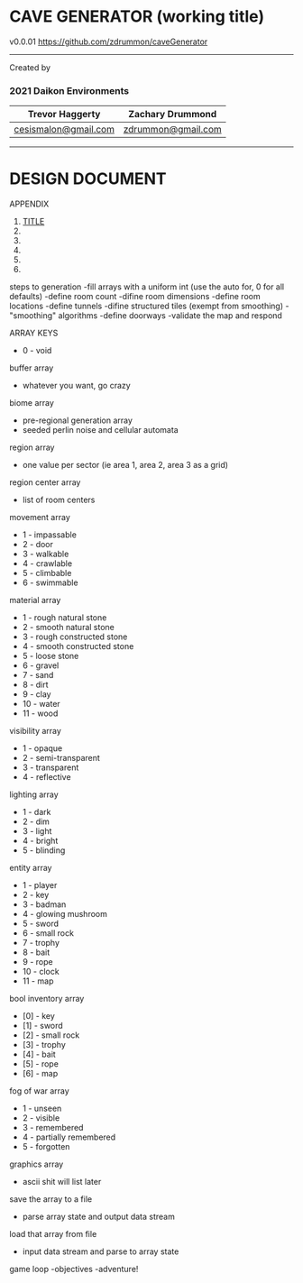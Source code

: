 # CAVE GENERATOR (working title)
v0.0.01
https://github.com/zdrummon/caveGenerator

---

Created by 
### 2021 Daikon Environments

| Trevor Haggerty | Zachary Drummond |
| ------------- | ------------- |
| cesismalon@gmail.com | zdrummon@gmail.com |  
---

# DESIGN DOCUMENT
APPENDIX
1. [TITLE](#CAVE-GENERATOR-(working-title))
2. 
3. 
4. 
5. 
6. 





steps to generation
 -fill arrays with a uniform int (use the auto for, 0 for all defaults)
 -define room count
 -difine room dimensions
 -define room locations
 -define tunnels
 -difine structured tiles (exempt from smoothing)
 -"smoothing" algorithms
 -define doorways
 -validate the map and respond


ARRAY KEYS
 - 0 - void

buffer array
 - whatever you want, go crazy

biome array
 - pre-regional generation array
 - seeded perlin noise and cellular automata

region array
 - one value per sector (ie area 1, area 2, area 3 as a grid)

region center array
 - list of room centers

movement array
 - 1 - impassable
 - 2 - door
 - 3 - walkable
 - 4 - crawlable
 - 5 - climbable
 - 6 - swimmable

material array
  - 1 - rough natural stone
  - 2 - smooth natural stone
  - 3 - rough constructed stone
  - 4 - smooth constructed stone
  - 5 - loose stone
  - 6 - gravel
  - 7 - sand
  - 8 - dirt
  - 9 - clay
  - 10 - water
  - 11 - wood

visibility array
 - 1 - opaque
 - 2 - semi-transparent
 - 3 - transparent
 - 4 - reflective

lighting array
 - 1 - dark
 - 2 - dim
 - 3 - light
 - 4 - bright
 - 5 - blinding

entity array
  - 1 - player
  - 2 - key
  - 3 - badman
  - 4 - glowing mushroom
  - 5 - sword
  - 6 - small rock
  - 7 - trophy
  - 8 - bait
  - 9 - rope
  - 10 - clock
  - 11 - map

bool inventory array
 - [0] - key
 - [1] - sword
 - [2] - small rock
 - [3] - trophy
 - [4] - bait
 - [5] - rope
 - [6] - map

fog of war array
 - 1 - unseen
 - 2 - visible
 - 3 - remembered
 - 4 - partially remembered
 - 5 - forgotten

graphics array
 - ascii shit will list later

save the array to a file
 - parse array state and output data stream

load that array from file
 - input data stream and parse to array state

game loop
  -objectives
  -adventure!